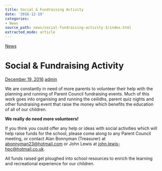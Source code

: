 ```yaml
---
title: Social & Fundraising Activity
date: '2016-12-19'
categories:
- News
source_path: news/social-fundraising-activity-3/index.html
extracted_mode: article
---
```

[News](/news/)

# Social & Fundraising Activity

[December 19, 2016](/news/social-fundraising-activity-3/) [admin](author/admin/)

We are constantly in need of more parents to volunteer their help with the planning and running of Parent Council fundraising events. Much of this work goes into organising and running the ceilidhs, parent quiz nights and other fundraising event that raise the money which benefits the education of all of our children.

**We really do need more volunteers!**

If you think you could offer any help or ideas with social activities which will help raise funds for the school, please come along to any Parent Council meeting, or contact Alan Bonnyman (Treasurer) at abonnyman23@hotmail.com or John Lewis at john.lewis-hpc@hotmail.co.uk.

All funds raised get ploughed into school resources to enrich the learning and recreational experience for our children.
